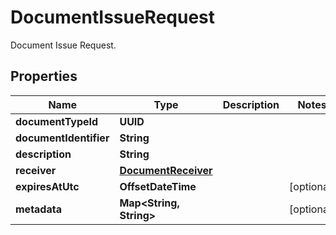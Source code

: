 

# DocumentIssueRequest

Document Issue Request.

## Properties

Name | Type | Description | Notes
------------ | ------------- | ------------- | -------------
**documentTypeId** | **UUID** |  | 
**documentIdentifier** | **String** |  | 
**description** | **String** |  | 
**receiver** | [**DocumentReceiver**](DocumentReceiver.md) |  | 
**expiresAtUtc** | **OffsetDateTime** |  |  [optional]
**metadata** | **Map&lt;String, String&gt;** |  |  [optional]




